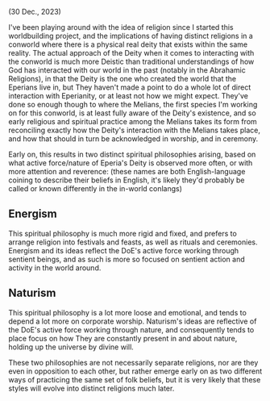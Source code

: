 (30 Dec., 2023)

I've been playing around with the idea of religion since I started this worldbuilding project, and the implications of having distinct religions in a conworld where there is a physical real deity that exists within the same reality. The actual approach of the Deity when it comes to interacting with the conworld is much more Deistic than traditional understandings of how God has interacted with our world in the past (notably in the Abrahamic Religions), in that the Deity is the one who created the world that the Eperians live in, but They haven't made a point to do a whole lot of direct interaction with Eperianity, or at least not how we might expect. They've done so enough though to where the Melians, the first species I'm working on for this conworld, is at least fully aware of the Deity's existence, and so early religious and spiritual practice among the Melians takes its form from reconciling exactly how the Deity's interaction with the Melians takes place, and how that should in turn be acknowledged in worship, and in ceremony.

Early on, this results in two distinct spiritual philosophies arising, based on what active force/nature of Eperia's Deity is observed more often, or with more attention and reverence: (these names are both English-language coining to describe their beliefs in English, it's likely they'd probably be called or known differently in the in-world conlangs)
## Energism
This spiritual philosophy is much more rigid and fixed, and prefers to arrange religion into festivals and feasts, as well as rituals and ceremonies. Energism and its ideas reflect the DoE's active force working through sentient beings, and as such is more so focused on sentient action and activity in the world around.
## Naturism
This spiritual philosophy is a lot more loose and emotional, and tends to depend a lot more on corporate worship. Naturism's ideas are reflective of the DoE's active force working through nature, and consequently tends to place focus on how They are constantly present in and about nature, holding up the universe by divine will.

These two philosophies are not necessarily separate religions, nor are they even in opposition to each other, but rather emerge early on as two different ways of practicing the same set of folk beliefs, but it is very likely that these styles will evolve into distinct religions much later.